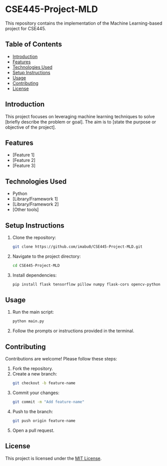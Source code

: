 # CSE445-Project-MLD

This repository contains the implementation of the Machine Learning-based project for CSE445.

## Table of Contents
- [Introduction](#introduction)
- [Features](#features)
- [Technologies Used](#technologies-used)
- [Setup Instructions](#setup-instructions)
- [Usage](#usage)
- [Contributing](#contributing)
- [License](#license)

## Introduction
This project focuses on leveraging machine learning techniques to solve [briefly describe the problem or goal]. The aim is to [state the purpose or objective of the project].

## Features
- [Feature 1]
- [Feature 2]
- [Feature 3]

## Technologies Used
- Python
- [Library/Framework 1]
- [Library/Framework 2]
- [Other tools]

## Setup Instructions
1. Clone the repository:
    ```bash
    git clone https://github.com/imabu0/CSE445-Project-MLD.git
    ```
2. Navigate to the project directory:
    ```bash
    cd CSE445-Project-MLD
    ```
3. Install dependencies:
    ```bash
    pip install flask tensorflow pillow numpy flask-cors opencv-python
    ```

## Usage
1. Run the main script:
    ```bash
    python main.py
    ```
2. Follow the prompts or instructions provided in the terminal.

## Contributing
Contributions are welcome! Please follow these steps:
1. Fork the repository.
2. Create a new branch:
    ```bash
    git checkout -b feature-name
    ```
3. Commit your changes:
    ```bash
    git commit -m "Add feature-name"
    ```
4. Push to the branch:
    ```bash
    git push origin feature-name
    ```
5. Open a pull request.

## License
This project is licensed under the [MIT License](LICENSE).
